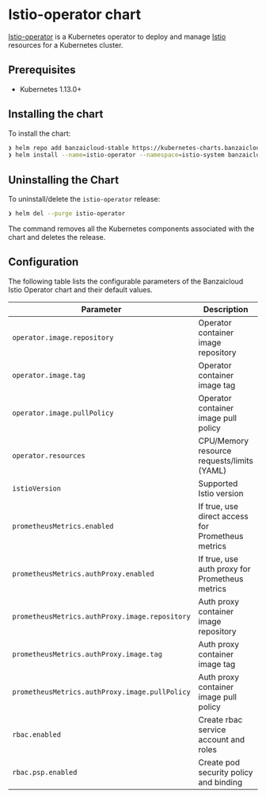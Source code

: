 # Istio-operator chart

[Istio-operator](https://github.com/banzaicloud/istio-operator) is a Kubernetes operator to deploy and manage [Istio](https://istio.io/) resources for a Kubernetes cluster.

## Prerequisites

- Kubernetes 1.13.0+

## Installing the chart

To install the chart:

```bash
❯ helm repo add banzaicloud-stable https://kubernetes-charts.banzaicloud.com
❯ helm install --name=istio-operator --namespace=istio-system banzaicloud-stable/istio-operator
```

## Uninstalling the Chart

To uninstall/delete the `istio-operator` release:

```bash
❯ helm del --purge istio-operator
```

The command removes all the Kubernetes components associated with the chart and deletes the release.

## Configuration

The following table lists the configurable parameters of the Banzaicloud Istio Operator chart and their default values.

Parameter | Description | Default
--------- | ----------- | -------
`operator.image.repository` | Operator container image repository | `banzaicloud/istio-operator`
`operator.image.tag` | Operator container image tag | `0.7.9`
`operator.image.pullPolicy` | Operator container image pull policy | `IfNotPresent`
`operator.resources` | CPU/Memory resource requests/limits (YAML) | Memory: `256Mi`, CPU: `200m`
`istioVersion` | Supported Istio version | `1.7`
`prometheusMetrics.enabled` | If true, use direct access for Prometheus metrics | `false`
`prometheusMetrics.authProxy.enabled` | If true, use auth proxy for Prometheus metrics | `true`
`prometheusMetrics.authProxy.image.repository` | Auth proxy container image repository | `gcr.io/kubebuilder/kube-rbac-proxy`
`prometheusMetrics.authProxy.image.tag` | Auth proxy container image tag | `v0.5.0`
`prometheusMetrics.authProxy.image.pullPolicy` | Auth proxy container image pull policy | `IfNotPresent`
`rbac.enabled` | Create rbac service account and roles | `true`
`rbac.psp.enabled` | Create pod security policy and binding | `false`
